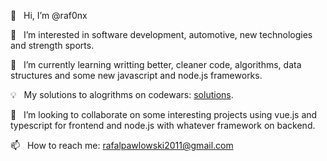 👋 &nbsp; Hi, I’m @raf0nx

👀 &nbsp; I’m interested in software development, automotive, new technologies and strength sports.

🌱 &nbsp; I’m currently learning writting better, cleaner code, algorithms, data structures and some new javascript and node.js frameworks.

💡 &nbsp; My solutions to alogrithms on codewars: [solutions](https://www.codewars.com/users/raf0nx/completed_solutions).

💞️ &nbsp; I’m looking to collaborate on some interesting projects using vue.js and typescript for frontend and node.js with whatever framework on backend.

📫 &nbsp; How to reach me: rafalpawlowski2011@gmail.com
